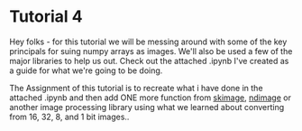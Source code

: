 # Tutorial 4

Hey folks - for this tutorial we will be messing around with some of the key principals for suing numpy arrays as images. We'll also be used a few of the major libraries to help us out. Check out the attached .ipynb I've created as a guide for what we're going to be doing. 

The Assignment of this tutorial is to recreate what i have done in the attached .ipynb and then add ONE more function from [skimage](https://scikit-image.org/docs/dev/api/api.html), [ndimage](https://docs.scipy.org/doc/scipy-0.19.1/reference/tutorial/ndimage.html) or another image processing library using what we learned about converting from 16, 32, 8, and 1 bit images.. 